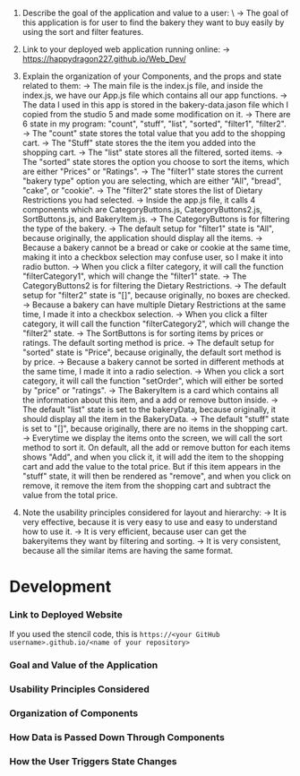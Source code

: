 
1. Describe the goal of the application and value to a user: \\
    -> The goal of this application is for user to find the bakery they want to buy easily by using the sort and filter features.

2. Link to your deployed web application running online: 
    -> https://happydragon227.github.io/Web_Dev/

3. Explain the organization of your Components, and the props and state related to them:
    -> The main file is the index.js file, and inside the index.js, we have our App.js file which contains all our app functions. 
    -> The data I used in this app is stored in the bakery-data.jason file which I copied from the studio 5 and made some modification on it. 
    -> There are 6 state in my program: "count", "stuff", "list", "sorted", "filter1", "filter2".
        -> The "count" state stores the total value that you add to the shopping cart.
        -> The "Stuff" state stores the the item you added into the shopping cart.
        -> The "list" state stores all the filtered, sorted items.
        -> The "sorted" state stores the option you choose to sort the items, which are either "Prices" or "Ratings".
        -> The "filter1" state stores the current "bakery type" option you are selecting, which are either "All", "bread", "cake", or "cookie".
        -> The "filter2" state stores the list of Dietary Restrictions you had selected.
    -> Inside the app.js file, it calls 4 components which are CategoryButtons.js, CategoryButtons2.js, SortButtons.js, and BakeryItem.js.
        -> The CategoryButtons is for filtering the type of the bakery. 
            -> The default setup for "filter1" state is "All", because originally, the application should display all the items.
            -> Because a bakery cannot be a bread or cake or cookie at the same time, making it into a checkbox selection may confuse user, so I make it into radio button.
            -> When you click a filter category, it will call the function "filterCategory1", which will change the "filter1" state.
        -> The CategoryButtons2 is for filtering the Dietary Restrictions. 
            -> The default setup for "filter2" state is "[]", because originally, no boxes are checked.
            -> Because a bakery can have multiple Dietary Restrictions at the same time, I made it into a checkbox selection.
            -> When you click a filter category, it will call the function "filterCategory2", which will change the "filter2" state.
        -> The SortButtons is for sorting items by prices or ratings. The default sorting method is price. 
            -> The default setup for "sorted" state is "Price", because originally, the default sort method is by price.
            -> Because a bakery cannot be sorted in different methods at the same time, I made it into a radio selection.
            -> When you click a sort category, it will call the function "setOrder", which will either be sorted by "price" or "ratings".
        -> The BakeryItem is a card which contains all the information about this item, and a add or remove button inside.
            -> The default "list" state is set to the bakeryData, because originally, it should display all the item in the BakeryData.
            -> The default "stuff" state is set to "[]", because originally, there are no items in the shopping cart.
            -> Everytime we display the items onto the screen, we will call the sort method to sort it. On default, all the add or remove button for each items shows "Add", and when you click it, it will add the item to the shopping cart and add the value to the total price. But if this item appears in the "stuff" state, it will then be rendered as "remove", and when you click on remove, it remove the item from the shopping cart and subtract the value from the total price.

4. Note the usability principles considered for layout and hierarchy:
    -> It is very effective, because it is very easy to use and easy to understand how to use it.
    -> It is very efficient, because user can get the bakeryitems they want by filtering and sorting.
    -> It is very consistent, because all the similar items are having the same format. 


# Development

### Link to Deployed Website
If you used the stencil code, this is `https://<your GitHub username>.github.io/<name of your repository>`

### Goal and Value of the Application

### Usability Principles Considered

### Organization of Components

### How Data is Passed Down Through Components

### How the User Triggers State Changes




